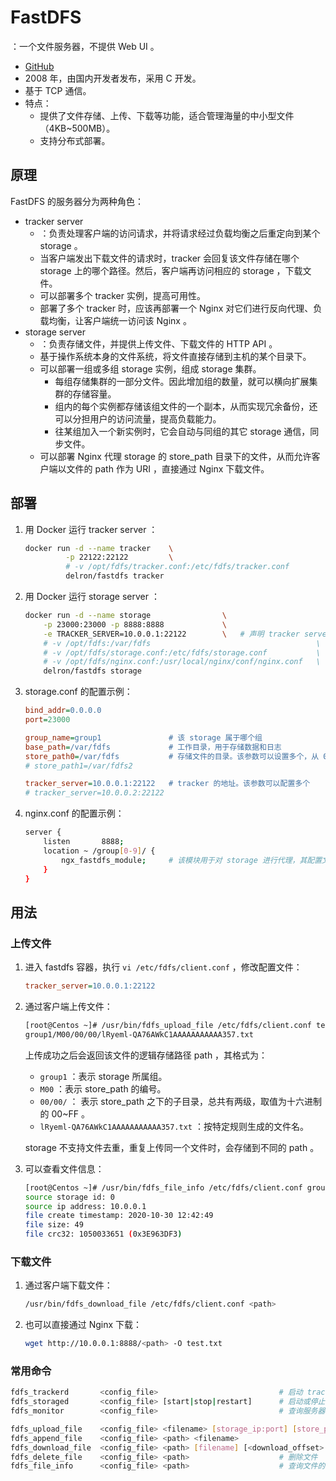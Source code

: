 # FastDFS

：一个文件服务器，不提供 Web UI 。
- [GitHub](https://github.com/happyfish100/fastdfs)
- 2008 年，由国内开发者发布，采用 C 开发。
- 基于 TCP 通信。
- 特点：
  - 提供了文件存储、上传、下载等功能，适合管理海量的中小型文件（4KB~500MB）。
  - 支持分布式部署。

## 原理

FastDFS 的服务器分为两种角色：
- tracker server
  - ：负责处理客户端的访问请求，并将请求经过负载均衡之后重定向到某个 storage 。
  - 当客户端发出下载文件的请求时，tracker 会回复该文件存储在哪个 storage 上的哪个路径。然后，客户端再访问相应的 storage ，下载文件。
  - 可以部署多个 tracker 实例，提高可用性。
  - 部署了多个 tracker 时，应该再部署一个 Nginx 对它们进行反向代理、负载均衡，让客户端统一访问该 Nginx 。
- storage server
  - ：负责存储文件，并提供上传文件、下载文件的 HTTP API 。
  - 基于操作系统本身的文件系统，将文件直接存储到主机的某个目录下。
  - 可以部署一组或多组 storage 实例，组成 storage 集群。
    - 每组存储集群的一部分文件。因此增加组的数量，就可以横向扩展集群的存储容量。
    - 组内的每个实例都存储该组文件的一个副本，从而实现冗余备份，还可以分担用户的访问流量，提高负载能力。
    - 往某组加入一个新实例时，它会自动与同组的其它 storage 通信，同步文件。
  - 可以部署 Nginx 代理 storage 的 store_path 目录下的文件，从而允许客户端以文件的 path 作为 URI ，直接通过 Nginx 下载文件。

## 部署

1. 用 Docker 运行 tracker server ：
    ```sh
    docker run -d --name tracker    \
             -p 22122:22122         \
             # -v /opt/fdfs/tracker.conf:/etc/fdfs/tracker.conf           \  # 挂载配置文件
             delron/fastdfs tracker
    ```

2. 用 Docker 运行 storage server ：
    ```sh
    docker run -d --name storage                \
        -p 23000:23000 -p 8888:8888             \
        -e TRACKER_SERVER=10.0.0.1:22122        \   # 声明 tracker server 的地址，该配置会保存到配置文件中
        # -v /opt/fdfs:/var/fdfs                                     \  # 挂载数据目录
        # -v /opt/fdfs/storage.conf:/etc/fdfs/storage.conf           \  # 挂载配置文件
        # -v /opt/fdfs/nginx.conf:/usr/local/nginx/conf/nginx.conf   \  # 挂载 Nginx 的配置文件
        delron/fastdfs storage
    ```

3. storage.conf 的配置示例：
    ```ini
    bind_addr=0.0.0.0
    port=23000

    group_name=group1               # 该 storage 属于哪个组
    base_path=/var/fdfs             # 工作目录，用于存储数据和日志
    store_path0=/var/fdfs           # 存储文件的目录。该参数可以设置多个，从 0 开始编号
    # store_path1=/var/fdfs2

    tracker_server=10.0.0.1:22122   # tracker 的地址。该参数可以配置多个
    # tracker_server=10.0.0.2:22122
    ```

4. nginx.conf 的配置示例：
    ```sh
    server {
        listen       8888;
        location ~ /group[0-9]/ {
            ngx_fastdfs_module;     # 该模块用于对 storage 进行代理，其配置文件是 /etc/fdfs/mod_fastdfs.conf
        }
    }
    ```

## 用法

### 上传文件

1. 进入 fastdfs 容器，执行 `vi /etc/fdfs/client.conf` ，修改配置文件：
    ```ini
    tracker_server=10.0.0.1:22122
    ```

2. 通过客户端上传文件：
    ```sh
    [root@Centos ~]# /usr/bin/fdfs_upload_file /etc/fdfs/client.conf test.txt
    group1/M00/00/00/lRyeml-QA76AWkC1AAAAAAAAAAA357.txt
    ```
    上传成功之后会返回该文件的逻辑存储路径 path ，其格式为：
    - `group1` ：表示 storage 所属组。
    - `M00`    ：表示 store_path 的编号。
    - `00/00/` ： 表示 store_path 之下的子目录，总共有两级，取值为十六进制的 00~FF 。
    - `lRyeml-QA76AWkC1AAAAAAAAAAA357.txt` ：按特定规则生成的文件名。

    storage 不支持文件去重，重复上传同一个文件时，会存储到不同的 path 。

3. 可以查看文件信息：
    ```sh
    [root@Centos ~]# /usr/bin/fdfs_file_info /etc/fdfs/client.conf group1/M00/00/00/lRyeml-QA76AWkC1AAAAAAAAAAA357.txt
    source storage id: 0
    source ip address: 10.0.0.1
    file create timestamp: 2020-10-30 12:42:49
    file size: 49
    file crc32: 1050033651 (0x3E963DF3)
    ```

### 下载文件

1. 通过客户端下载文件：
    ```sh
    /usr/bin/fdfs_download_file /etc/fdfs/client.conf <path>
    ```

2. 也可以直接通过 Nginx 下载：
    ```sh
    wget http://10.0.0.1:8888/<path> -O test.txt
    ```

### 常用命令

```sh
fdfs_trackerd       <config_file>                           # 启动 tracker server
fdfs_storaged       <config_file> [start|stop|restart]      # 启动或停止 storage server
fdfs_monitor        <config_file>                           # 查询服务器的状态信息

fdfs_upload_file    <config_file> <filename> [storage_ip:port] [store_path_index]           # 上传文件
fdfs_append_file    <config_file> <path> <filename>                                         # 追加上传文件
fdfs_download_file  <config_file> <path> [filename] [<download_offset> <download_bytes>]    # 下载文件
fdfs_delete_file    <config_file> <path>                    # 删除文件
fdfs_file_info      <config_file> <path>                    # 查询文件的信息
```
